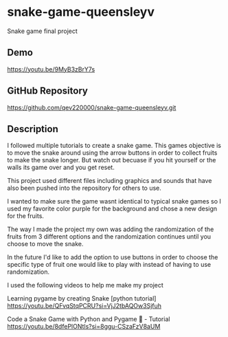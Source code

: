 # snake-game-queensleyv
Snake game final project

## Demo
https://youtu.be/9MyB3zBrY7s 
## GitHub Repository
https://github.com/qev220000/snake-game-queensleyv.git 

## Description
I followed multiple tutorials to create a snake game.
This games objective is to move the snake around using the
arrow buttons in order to collect fruits to make the snake longer.
But watch out becuase if you hit yourself or the walls its game
over and you get reset.

This project used different files including graphics and sounds
that have also been pushed into the repository for others to use.

I wanted to make sure the game wasnt identical to typical snake games
so I used my favorite color purple for the background and chose a new 
design for the fruits.

The way I made the project my own was adding the randomization of the
fruits from 3 different options and the randomization continues until
you choose to move the snake.

In the future I'd like to add the option to use buttons in order to 
choose the specific type of fruit one would like to play with instead
of having to use randomization.

I used the following videos to help me make my project

Learning pygame by creating Snake [python tutorial]
https://youtu.be/QFvqStqPCRU?si=VjJ2tbAQOw3Sjfuh

Code a Snake Game with Python and Pygame 🐍 - Tutorial
https://youtu.be/8dfePlONtls?si=8ggu-CSzaFzV8aUM

